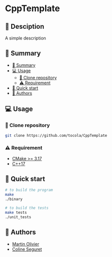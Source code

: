 # CppTemplate

## :speech_balloon: Desciption

A simple description

## :book: Summary
  - [:book: Summary](#book-summary)
  - [:computer: Usage](#computer-usage)
    - [:rocket: Clone repository](#rocket-clone-repository)
    - [:warning: Requirement](#warning-requirement)
  - [:checkered_flag: Quick start](#checkered_flag-quick-start)
  - [:bust_in_silhouette: Authors](#bust_in_silhouette-authors)

## :computer: Usage

### :rocket: Clone repository

```sh
git clone https://github.com/tocola/CppTemplate
```

### :warning: Requirement

- [CMake >= 3.17](https://cmake.org/download/)
- [C++17](https://en.cppreference.com/w/cpp/17)

## :checkered_flag: Quick start

```sh
# to build the program
make
./binary

# to build the tests
make tests
./unit_tests
```

## :bust_in_silhouette: Authors

 - [Martin Olivier](https://github.com/tocola)
 - [Coline Seguret](https://github.com/Cleopha)